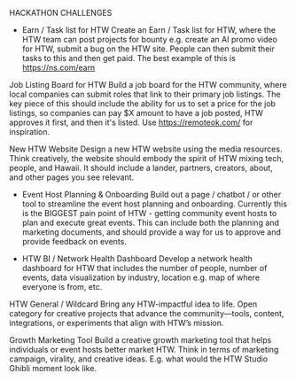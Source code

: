 HACKATHON CHALLENGES


* Earn / Task list for HTW
Create an Earn / Task list for HTW, where the HTW team can post projects for bounty e.g. create an AI promo video for HTW, submit a bug on the HTW site. People can then submit their tasks to this and then get paid. The best example of this is https://ns.com/earn

Job Listing Board for HTW
Build a job board for the HTW community, where local companies can submit roles that link to their primary job listings. The key piece of this should include the ability for us to set a price for the job listings, so companies can pay $X amount to have a job posted, HTW approves it first, and then it's listed. Use https://remoteok.com/ for inspiration.

New HTW Website
Design a new HTW website using the media resources. Think creatively, the website should embody the spirit of HTW mixing tech, people, and Hawaii. It should include a lander, partners, creators, about, and other pages you see relevant.

* Event Host Planning & Onboarding
Build out a page / chatbot / or other tool to streamline the event host planning and onboarding. Currently this is the BIGGEST pain point of HTW - getting community event hosts to plan and execute great events. This can include both the planning and marketing documents, and should provide a way for us to approve and provide feedback on events.

* HTW BI / Network Health Dashboard
Develop a network health dashboard for HTW that includes the number of people, number of events, data visualization by industry, location e.g. map of where everyone is from, etc.

HTW General / Wildcard
Bring any HTW-impactful idea to life. Open category for creative projects that advance the community—tools, content, integrations, or experiments that align with HTW’s mission.

Growth Marketing Tool
Build a creative growth marketing tool that helps individuals or event hosts better market HTW. Think in terms of marketing campaign, virality, and creative ideas. E.g. what would the HTW Studio Ghibli moment look like.